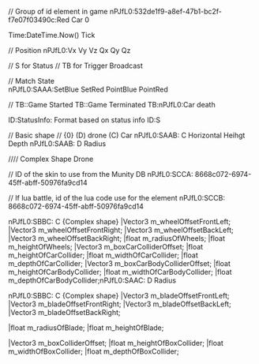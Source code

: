 // Group of id element in game
nPJfL0:532de1f9-a8ef-47b1-bc2f-f7e07f03490c:Red Car 0


Time:DateTime.Now() Tick

// Position
nPJfL0:Vx Vy Vz Qx Qy Qz

// S for Status
// TB for Trigger Broadcast

// Match State  
nPJfL0:SAAA:SetBlue SetRed  PointBlue  PointRed

// 
TB::Game Started
TB::Game Terminated
TB:nPJfL0:Car death



ID:StatusInfo: Format  based on status info
ID:S

// Basic shape
// {0} (D) drone   (C) Car
nPJfL0:SAAB: C Horizontal Heihgt  Depth
nPJfL0:SAAB: D Radius

//// Complex Shape Drone

// ID of the skin to use from the Munity DB
nPJfL0:SCCA: 8668c072-6974-45ff-abff-50976fa9cd14

// If lua battle, id of the lua code use for the element
nPJfL0:SCCB: 8668c072-6974-45ff-abff-50976fa9cd14


nPJfL0:SBBC: C {Complex shape}
|Vector3 m_wheelOffsetFrontLeft;
|Vector3 m_wheelOffsetFrontRight;
|Vector3 m_wheelOffsetBackLeft;
|Vector3 m_wheelOffsetBackRight;
|float m_radiusOfWheels;
|float m_heightOfWheels;
|Vector3 m_boxCarColliderOffset;
|float m_heightOfCarCollider;
|float m_widthOfCarCollider;
|float m_depthOfCarCollider;
|Vector3 m_boxCarBodyColliderOffset;
|float m_heightOfCarBodyCollider;
|float m_widthOfCarBodyCollider;
|float m_depthOfCarBodyCollider;nPJfL0:SAAC: D Radius



nPJfL0:SBBC: C {Complex shape}
|Vector3 m_bladeOffsetFrontLeft;
|Vector3 m_bladeOffsetFrontRight;
|Vector3 m_bladeOffsetBackLeft;
|Vector3 m_bladeOffsetBackRight;

|float m_radiusOfBlade;
|float m_heightOfBlade;

|Vector3 m_boxColliderOffset;
|float   m_heightOfBoxCollider;
|float   m_widthOfBoxCollider;
|float   m_depthOfBoxCollider;




